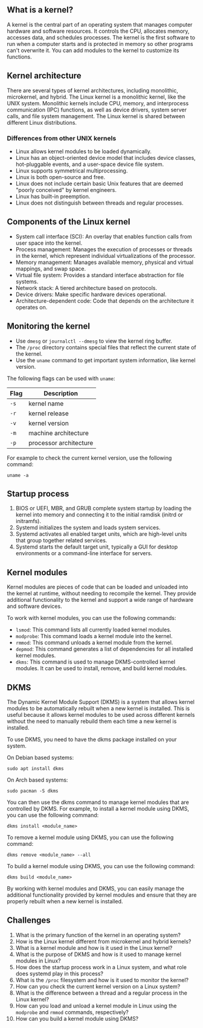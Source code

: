 ## What is a kernel?

A kernel is the central part of an operating system that manages computer hardware and software resources. It controls the CPU, allocates memory, accesses data, and schedules processes. The kernel is the first software to run when a computer starts and is protected in memory so other programs can't overwrite it. You can add modules to the kernel to customize its functions.

## Kernel architecture

There are several types of kernel architectures, including monolithic, microkernel, and hybrid. The Linux kernel is a monolithic kernel, like the UNIX system. Monolithic kernels include CPU, memory, and interprocess communication (IPC) functions, as well as device drivers, system server calls, and file system management. The Linux kernel is shared between different Linux distributions.

### Differences from other UNIX kernels

* Linux allows kernel modules to be loaded dynamically.
* Linux has an object-oriented device model that includes device classes, hot-pluggable events, and a user-space device file system.
* Linux supports symmetrical multiprocessing.
* Linux is both open-source and free.
* Linux does not include certain basic Unix features that are deemed "poorly conceived" by kernel engineers.
* Linux has built-in preemption.
* Linux does not distinguish between threads and regular processes.

## Components of the Linux kernel

* System call interface (SCI): An overlay that enables function calls from user space into the kernel.
* Process management: Manages the execution of processes or threads in the kernel, which represent individual virtualizations of the processor.
* Memory management: Manages available memory, physical and virtual mappings, and swap space.
* Virtual file system: Provides a standard interface abstraction for file systems.
* Network stack: A tiered architecture based on protocols.
* Device drivers: Make specific hardware devices operational.
* Architecture-dependent code: Code that depends on the architecture it operates on.

## Monitoring the kernel

* Use `dmesg` or `journalctl --dmesg` to view the kernel ring buffer.
* The `/proc` directory contains special files that reflect the current state of the kernel.
* Use the `uname` command to get important system information, like kernel version.

The following flags can be used with `uname`:

| Flag | Description |
| ---- | ----------- |
| `-s` | kernel name |
| `-r` | kernel release |
| `-v` | kernel version |
| `-m` | machine architecture |
| `-p` | processor architecture |

For example to check the current kernel version, use the following command:

```
uname -a
```
## Startup process

1. BIOS or UEFI, MBR, and GRUB complete system startup by loading the kernel into memory and connecting it to the initial ramdisk (initrd or initramfs).
1. Systemd initializes the system and loads system services.
1. Systemd activates all enabled target units, which are high-level units that group together related services.
1. Systemd starts the default target unit, typically a GUI for desktop environments or a command-line interface for servers.

## Kernel modules
Kernel modules are pieces of code that can be loaded and unloaded into the kernel at runtime, without needing to recompile the kernel. They provide additional functionality to the kernel and support a wide range of hardware and software devices.

To work with kernel modules, you can use the following commands:

* `lsmod`: This command lists all currently loaded kernel modules.
* `modprobe`: This command loads a kernel module into the kernel.
* `rmmod`: This command unloads a kernel module from the kernel.
* `depmod`: This command generates a list of dependencies for all installed kernel modules.
* `dkms`: This command is used to manage DKMS-controlled kernel modules. It can be used to install, remove, and build kernel modules.

## DKMS

The Dynamic Kernel Module Support (DKMS) is a system that allows kernel modules to be automatically rebuilt when a new kernel is installed. This is useful because it allows kernel modules to be used across different kernels without the need to manually rebuild them each time a new kernel is installed.

To use DKMS, you need to have the dkms package installed on your system. 

On Debian based systems:

```
sudo apt install dkms
```

On Arch based systems:

```
sudo pacman -S dkms
```

You can then use the dkms command to manage kernel modules that are controlled by DKMS. For example, to install a kernel module using DKMS, you can use the following command:

```
dkms install <module_name>
```

To remove a kernel module using DKMS, you can use the following command:

```
dkms remove <module_name> --all
```

To build a kernel module using DKMS, you can use the following command:

```
dkms build <module_name>
```

By working with kernel modules and DKMS, you can easily manage the additional functionality provided by kernel modules and ensure that they are properly rebuilt when a new kernel is installed.

## Challenges

1. What is the primary function of the kernel in an operating system?
1. How is the Linux kernel different from microkernel and hybrid kernels?
1. What is a kernel module and how is it used in the Linux kernel?
1. What is the purpose of DKMS and how is it used to manage kernel modules in Linux?
1. How does the startup process work in a Linux system, and what role does systemd play in this process?
1. What is the `/proc` filesystem and how is it used to monitor the kernel?
1. How can you check the current kernel version on a Linux system?
1. What is the difference between a thread and a regular process in the Linux kernel?
1. How can you load and unload a kernel module in Linux using the `modprobe` and `rmmod` commands, respectively?
1. How can you build a kernel module using DKMS?
